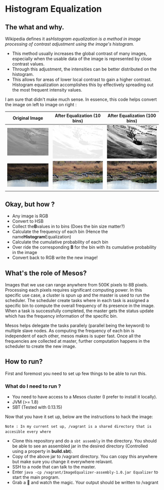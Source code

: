 # Histogram Equalization

## The what and why.

Wikipedia defines it as*Histogram equalization is a method in image processing of contrast adjustment using the image's histogram.*

* This method usually increases the global contrast of many images, especially when the usable data of the image is represented by close contrast values. 
* Through this adjustment, the intensities can be better distributed on the histogram. 
* This allows for areas of lower local contrast to gain a higher contrast. Histogram equalization accomplishes this by effectively spreading out the most frequent intensity values.

I am sure that didn't make much sense. In essence, this code helps convert the image on left to image on right :


| Original Image | After Equalization (10 bins) | After Equalization (100 bins) |
| --- | --- | --- |
| ![Before](/src/main/resources/unequalized1.jpg)  | ![Before](/src/main/resources/unequalized1-10bins.jpg) | ![Before](/src/main/resources/unequalized1-100bins.jpg) |
| ![Before](/src/main/resources/unequalized2.jpg)  | ![Before](/src/main/resources/unequalized2-10bins.jpg) | ![Before](/src/main/resources/unequalized2-100bins.jpg) |


## Okay, but how ?

* Any image is RGB
* Convert to HSB
* Collect the**B**values in to bins (Does the bin size matter?)
* Calculate the frequency of each bin (Hence the name**Histogram**Equalization)
* Calculate the cumulative probability of each bin
* Over ride the corresponding **B** for the bin with its cumulative probability in the image
* Convert back to RGB write the new image!

## What's the role of Mesos?

Images that we use can range anywhere from 500K pixels to 8B pixels. Processing each pixels requires significant computing power. In this specific use case, a cluster is spun up and the master is used to run the scheduler. The scheduler create tasks where in each task is assigned a specific bin to compute the overall frequency of its presence in the image. When a task is successfully completed, the master gets the status update which has the frequency information of the specific bin.

Mesos helps delegate the tasks parallely (parallel being the keyword) to multiple slave nodes. As computing the frequency of each bin is independent of each other, mesos makes is super fast. Once all the frequencies are collected at master, further computation happens in the scheduler to create the new image.

## How to run?

First and foremost you need to set up few things to be able to run this.

### What do I need to run ?

* You need to have access to a Mesos cluster (I prefer to install it locally).
* JVM (>= 1.8)
* SBT (Tested with 0.13.15)

Now that you have it set up, below are the instructions to hack the image:

`Note : In my current set up, /vagrant is a shared directory that is accesible every where`

* Clone this repository and do a `sbt assembly` in the directory. You should be able to see an assembled jar in the desired directory (Controlled using a property in **build.sbt**). 
* Copy of the above jar to /vagrant directory. You can copy this anywhere but make sure you change it everywhere relavant.
* SSH to a node that can talk to the master.
* Enter `java -cp /vagrant/ImageEqualizer-assembly-1.0.jar Equalizer` to start the main program. 
* Grab a 🍺 and watch the magic. Your output should be written to /vagrant
